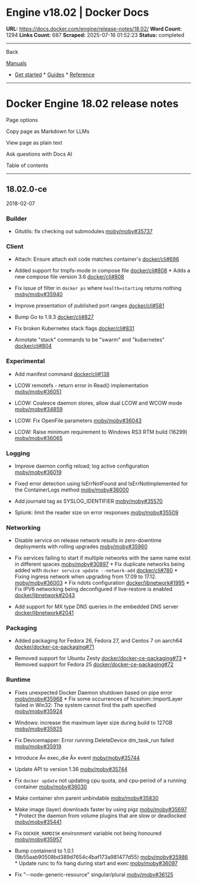 # Engine v18.02 | Docker Docs

**URL:** https://docs.docker.com/engine/release-notes/18.02/
**Word Count:** 1294
**Links Count:** 687
**Scraped:** 2025-07-16 01:52:23
**Status:** completed

---

Back

[Manuals](https://docs.docker.com/manuals/)

  * [Get started](https://docs.docker.com/get-started/)   * [Guides](https://docs.docker.com/guides/)   * [Reference](https://docs.docker.com/reference/)

* * *

# Docker Engine 18.02 release notes

Page options

Copy page as Markdown for LLMs

View page as plain text

Ask questions with Docs AI

Table of contents

* * *

## 18.02.0-ce

2018-02-07

### Builder

  * Gitutils: fix checking out submodules [moby/moby\#35737](https://github.com/moby/moby/pull/35737)

### Client

  * Attach: Ensure attach exit code matches container's [docker/cli\#696](https://github.com/docker/cli/pull/696)

  * Added support for tmpfs-mode in compose file [docker/cli\#808](https://github.com/docker/cli/pull/808)   * Adds a new compose file version 3.6 [docker/cli\#808](https://github.com/docker/cli/pull/808)

  * Fix issue of filter in `docker ps` where `health=starting` returns nothing [moby/moby\#35940](https://github.com/moby/moby/pull/35940)

  * Improve presentation of published port ranges [docker/cli\#581](https://github.com/docker/cli/pull/581)

  * Bump Go to 1.9.3 [docker/cli\#827](https://github.com/docker/cli/pull/827)

  * Fix broken Kubernetes stack flags [docker/cli\#831](https://github.com/docker/cli/pull/831)

  * Annotate "stack" commands to be "swarm" and "kubernetes" [docker/cli\#804](https://github.com/docker/cli/pull/804)

### Experimental

  * Add manifest command [docker/cli\#138](https://github.com/docker/cli/pull/138)

  * LCOW remotefs - return error in Read\(\) implementation [moby/moby\#36051](https://github.com/moby/moby/pull/36051)

  * LCOW: Coalesce daemon stores, allow dual LCOW and WCOW mode [moby/moby\#34859](https://github.com/moby/moby/pull/34859)

  * LCOW: Fix OpenFile parameters [moby/moby\#36043](https://github.com/moby/moby/pull/36043)

  * LCOW: Raise minimum requirement to Windows RS3 RTM build \(16299\) [moby/moby\#36065](https://github.com/moby/moby/pull/36065)

### Logging

  * Improve daemon config reload; log active configuration [moby/moby\#36019](https://github.com/moby/moby/pull/36019)

  * Fixed error detection using IsErrNotFound and IsErrNotImplemented for the ContainerLogs method [moby/moby\#36000](https://github.com/moby/moby/pull/36000)

  * Add journald tag as SYSLOG\_IDENTIFIER [moby/moby\#35570](https://github.com/moby/moby/pull/35570)

  * Splunk: limit the reader size on error responses [moby/moby\#35509](https://github.com/moby/moby/pull/35509)

### Networking

  * Disable service on release network results in zero-downtime deployments with rolling upgrades [moby/moby\#35960](https://github.com/moby/moby/pull/35960)

  * Fix services failing to start if multiple networks with the same name exist in different spaces [moby/moby\#30897](https://github.com/moby/moby/pull/30897)   * Fix duplicate networks being added with `docker service update --network-add` [docker/cli\#780](https://github.com/docker/cli/pull/780)   * Fixing ingress network when upgrading from 17.09 to 17.12. [moby/moby\#36003](https://github.com/moby/moby/pull/36003)   * Fix ndots configuration [docker/libnetwork\#1995](https://github.com/docker/libnetwork/pull/1995)   * Fix IPV6 networking being deconfigured if live-restore is enabled [docker/libnetwork\#2043](https://github.com/docker/libnetwork/pull/2043)

  * Add support for MX type DNS queries in the embedded DNS server [docker/libnetwork\#2041](https://github.com/docker/libnetwork/pull/2041)

### Packaging

  * Added packaging for Fedora 26, Fedora 27, and Centos 7 on aarch64 [docker/docker-ce-packaging\#71](https://github.com/docker/docker-ce-packaging/pull/71)

  * Removed support for Ubuntu Zesty [docker/docker-ce-packaging\#73](https://github.com/docker/docker-ce-packaging/pull/73)   * Removed support for Fedora 25 [docker/docker-ce-packaging\#72](https://github.com/docker/docker-ce-packaging/pull/72)

### Runtime

  * Fixes unexpected Docker Daemon shutdown based on pipe error [moby/moby\#35968](https://github.com/moby/moby/pull/35968)   * Fix some occurrences of hcsshim::ImportLayer failed in Win32: The system cannot find the path specified [moby/moby\#35924](https://github.com/moby/moby/pull/35924)

  * Windows: increase the maximum layer size during build to 127GB [moby/moby\#35925](https://github.com/moby/moby/pull/35925)

  * Fix Devicemapper: Error running DeleteDevice dm\_task\_run failed [moby/moby\#35919](https://github.com/moby/moby/pull/35919)

  * Introduce Â« exec\_die Â» event [moby/moby\#35744](https://github.com/moby/moby/pull/35744)

  * Update API to version 1.36 [moby/moby\#35744](https://github.com/moby/moby/pull/35744)

  * Fix `docker update` not updating cpu quota, and cpu-period of a running container [moby/moby\#36030](https://github.com/moby/moby/pull/36030)

  * Make container shm parent unbindable [moby/moby\#35830](https://github.com/moby/moby/pull/35830)

  * Make image \(layer\) downloads faster by using pigz [moby/moby\#35697](https://github.com/moby/moby/pull/35697)   * Protect the daemon from volume plugins that are slow or deadlocked [moby/moby\#35441](https://github.com/moby/moby/pull/35441)

  * Fix `DOCKER_RAMDISK` environment variable not being honoured [moby/moby\#35957](https://github.com/moby/moby/pull/35957)

  * Bump containerd to 1.0.1 \(9b55aab90508bd389d7654c4baf173a981477d55\) [moby/moby\#35986](https://github.com/moby/moby/pull/35986)   * Update runc to fix hang during start and exec [moby/moby\#36097](https://github.com/moby/moby/pull/36097)

  * Fix "--node-generic-resource" singular/plural [moby/moby\#36125](https://github.com/moby/moby/pull/36125)